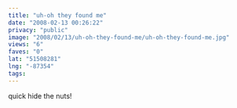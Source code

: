 ```yaml
---
title: "uh-oh they found me"
date: "2008-02-13 00:26:22"
privacy: "public"
image: "2008/02/13/uh-oh-they-found-me/uh-oh-they-found-me.jpg"
views: "6"
faves: "0"
lat: "51508281"
lng: "-87354"
tags:
---
```

quick hide the nuts!
